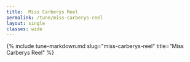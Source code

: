 ```yaml
---
title:  Miss Carberys Reel
permalink: /tune/miss-carberys-reel
layout: single
classes: wide
---
```

{% include tune-markdown.md slug="miss-carberys-reel" title="Miss Carberys Reel" %}
